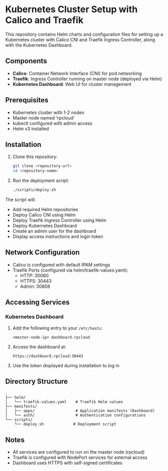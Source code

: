 # Kubernetes Cluster Setup with Calico and Traefik

This repository contains Helm charts and configuration files for setting up a Kubernetes cluster with Calico CNI and Traefik Ingress Controller, along with the Kubernetes Dashboard.

## Components

- **Calico**: Container Network Interface (CNI) for pod networking
- **Traefik**: Ingress Controller running on master node (deployed via Helm)
- **Kubernetes Dashboard**: Web UI for cluster management

## Prerequisites

- Kubernetes cluster with 1-2 nodes
- Master node named 'rpcloud'
- kubectl configured with admin access
- Helm v3 installed

## Installation

1. Clone this repository:
   ```bash
   git clone <repository-url>
   cd <repository-name>
   ```

2. Run the deployment script:
   ```bash
   ./scripts/deploy.sh
   ```

The script will:
- Add required Helm repositories
- Deploy Calico CNI using Helm
- Deploy Traefik Ingress Controller using Helm
- Deploy Kubernetes Dashboard
- Create an admin user for the dashboard
- Display access instructions and login token

## Network Configuration

- Calico is configured with default IPAM settings
- Traefik Ports (configured via helm/traefik-values.yaml):
  - HTTP: 30080
  - HTTPS: 30443
  - Admin: 30808

## Accessing Services

### Kubernetes Dashboard
1. Add the following entry to your `/etc/hosts`:
   ```
   <master-node-ip> dashboard.rpcloud
   ```

2. Access the dashboard at:
   ```
   https://dashboard.rpcloud:30443
   ```

3. Use the token displayed during installation to log in

## Directory Structure

```
.
├── helm/
│   └── traefik-values.yaml    # Traefik Helm values
├── manifests/
│   ├── apps/                  # Application manifests (Dashboard)
│   └── auth/                  # Authentication configurations
└── scripts/
    └── deploy.sh             # Deployment script
```

## Notes

- All services are configured to run on the master node (rpcloud)
- Traefik is configured with NodePort services for external access
- Dashboard uses HTTPS with self-signed certificates
